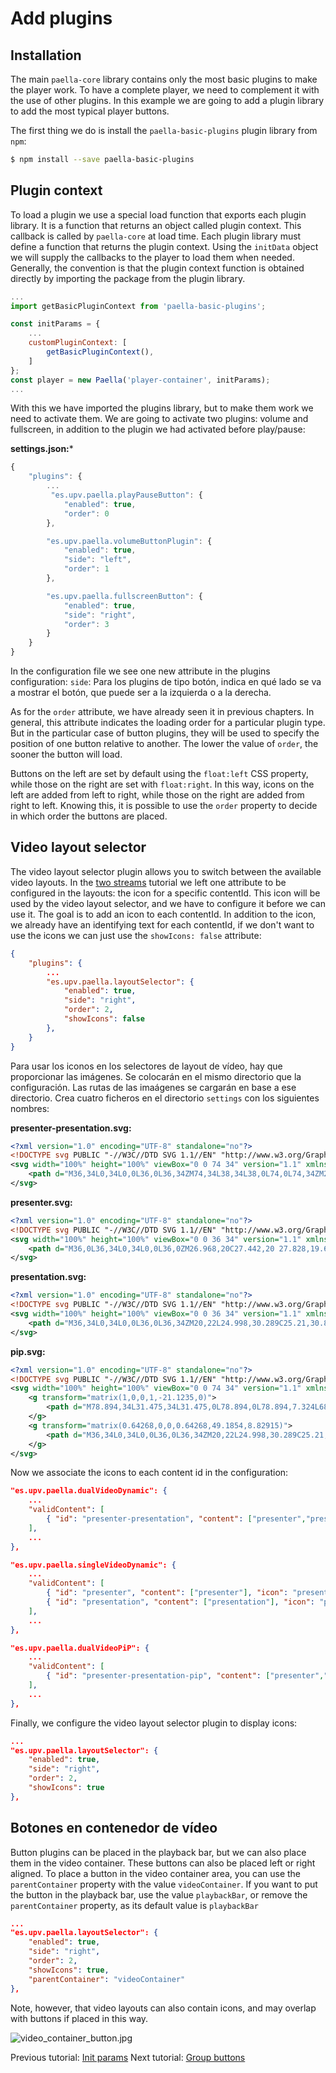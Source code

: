 # Add plugins

## Installation

The main `paella-core` library contains only the most basic plugins to make the player work. To have a complete player, we need to complement it with the use of other plugins. In this example we are going to add a plugin library to add the most typical player buttons.

The first thing we do is install the `paella-basic-plugins` plugin library from `npm`:

```sh
$ npm install --save paella-basic-plugins
```

## Plugin context

To load a plugin we use a special load function that exports each plugin library. It is a function that returns an object called plugin context. This callback is called by `paella-core` at load time. Each plugin library must define a function that returns the plugin context. Using the `initData` object we will supply the callbacks to the player to load them when needed. Generally, the convention is that the plugin context function is obtained directly by importing the package from the plugin library.

```js
...
import getBasicPluginContext from 'paella-basic-plugins';

const initParams = {
    ...
    customPluginContext: [
        getBasicPluginContext(),
    ]
};
const player = new Paella('player-container', initParams);
...
```

With this we have imported the plugins library, but to make them work we need to activate them. We are going to activate two plugins: volume and fullscreen, in addition to the plugin we had activated before play/pause:

**settings.json:***

```js
{
    "plugins": {
        ...
         "es.upv.paella.playPauseButton": {
            "enabled": true,
            "order": 0
        },

        "es.upv.paella.volumeButtonPlugin": {
            "enabled": true,
            "side": "left",
            "order": 1
        },

        "es.upv.paella.fullscreenButton": {
            "enabled": true,
            "side": "right",
            "order": 3
        }
    }
}
```

In the configuration file we see one new attribute in the plugins configuration: `side`: Para los plugins de tipo botón, indica en qué lado se va a mostrar el botón, que puede ser a la izquierda o a la derecha.

As for the `order` attribute, we have already seen it in previous chapters. In general, this attribute indicates the loading order for a particular plugin type. But in the particular case of button plugins, they will be used to specify the position of one button relative to another. The lower the value of `order`, the sooner the button will load. 

Buttons on the left are set by default using the `float:left` CSS property, while those on the right are set with `float:right`. In this way, icons on the left are added from left to right, while those on the right are added from right to left. Knowing this, it is possible to use the `order` property to decide in which order the buttons are placed.

## Video layout selector

The video layout selector plugin allows you to switch between the available video layouts. In the [two streams](two_streams.md) tutorial we left one attribute to be configured in the layouts: the icon for a specific contentId. This icon will be used by the video layout selector, and we have to configure it before we can use it. The goal is to add an icon to each contentId. In addition to the icon, we already have an identifying text for each contentId, if we don't want to use the icons we can just use the `showIcons: false` attribute:

```json
{
    "plugins": {
        ...
        "es.upv.paella.layoutSelector": {
            "enabled": true,
            "side": "right",
            "order": 2,
            "showIcons": false
        },
    }
}
```

Para usar los iconos en los selectores de layout de vídeo, hay que proporcionar las imágenes. Se colocarán en el mismo directorio que la configuración. Las rutas de las imaágenes se cargarán en base a ese directorio. Crea cuatro ficheros en el directorio `settings` con los siguientes nombres:

**presenter-presentation.svg:**

```xml
<?xml version="1.0" encoding="UTF-8" standalone="no"?>
<!DOCTYPE svg PUBLIC "-//W3C//DTD SVG 1.1//EN" "http://www.w3.org/Graphics/SVG/1.1/DTD/svg11.dtd">
<svg width="100%" height="100%" viewBox="0 0 74 34" version="1.1" xmlns="http://www.w3.org/2000/svg" xmlns:xlink="http://www.w3.org/1999/xlink" xml:space="preserve" xmlns:serif="http://www.serif.com/" style="fill-rule:evenodd;clip-rule:evenodd;stroke-linejoin:round;stroke-miterlimit:1.41421;">
    <path d="M36,34L0,34L0,0L36,0L36,34ZM74,34L38,34L38,0L74,0L74,34ZM20,22L24.998,30.289C25.21,30.807 25.325,31.582 24.923,31.74C24.361,31.961 23.869,31.935 23.639,31.566L18.598,23.508L13.441,31.566C12.869,32.144 12.275,32.057 12.039,31.861C11.805,31.667 11.623,31.16 12.081,30.289L17,22L5,22L5,5L3,5L3,3L33,3L33,5L31,5L31,22L20,22ZM64.968,17L47.032,17C46.557,17 46.172,17.385 46.172,17.86L46.172,19.14C46.172,19.615 46.557,20 47.032,20L52,20L52,31L60,31L60,20L64.968,20C65.442,20 65.828,19.615 65.828,19.14L65.828,17.86C65.828,17.385 65.443,17 64.968,17ZM7,5L29,5L29,20L7,20L7,5ZM15.459,10.085L9.145,17.338L8.52,16.818L15.435,8.876L19.923,13.35L26.11,7.301L26.69,7.869L19.921,14.484L15.459,10.085ZM62.991,16C62.99,15.984 62.552,11.315 61.936,10.039C61.319,8.762 58.25,8.717 58.25,8.717C58.25,8.717 57.543,12.025 57.354,12.654C57.164,13.284 57.125,13.43 57.125,13.43C57.125,13.43 56.646,10.234 56.562,9.91C56.5,9.666 56.088,9.65 56,9.65C55.912,9.65 55.5,9.678 55.437,9.921C55.354,10.246 55.01,13.359 55.01,13.359C55.01,13.359 54.905,13.284 54.716,12.654C54.526,12.025 53.75,8.717 53.75,8.717C53.75,8.717 50.681,8.762 50.064,10.039C49.447,11.317 49.009,16 49.009,16L62.991,16ZM57.125,8.717C57.186,8.978 56.358,9.54 56.358,9.54L55.696,9.524C55.696,9.524 54.814,8.978 54.875,8.717C54.931,8.477 55.686,8.503 56,8.5C56.316,8.503 57.069,8.477 57.125,8.717ZM56,1.133C57.711,1.133 59.1,2.638 59.1,4.491C59.1,6.344 57.711,7.848 56,7.848C54.289,7.848 52.9,6.344 52.9,4.491C52.9,2.638 54.289,1.133 56,1.133Z"/>
</svg>
```

**presenter.svg:**

```xml
<?xml version="1.0" encoding="UTF-8" standalone="no"?>
<!DOCTYPE svg PUBLIC "-//W3C//DTD SVG 1.1//EN" "http://www.w3.org/Graphics/SVG/1.1/DTD/svg11.dtd">
<svg width="100%" height="100%" viewBox="0 0 36 34" version="1.1" xmlns="http://www.w3.org/2000/svg" xmlns:xlink="http://www.w3.org/1999/xlink" xml:space="preserve" xmlns:serif="http://www.serif.com/" style="fill-rule:evenodd;clip-rule:evenodd;stroke-linejoin:round;stroke-miterlimit:1.41421;">
    <path d="M36,0L36,34L0,34L0,0L36,0ZM26.968,20C27.442,20 27.828,19.615 27.828,19.14L27.828,17.86C27.828,17.385 27.442,17 26.968,17L9.032,17C8.558,17 8.172,17.385 8.172,17.86L8.172,19.14C8.172,19.615 8.558,20 9.032,20L14,20L14,31L22,31L22,20L26.968,20ZM24.991,16C24.99,15.984 24.552,11.315 23.936,10.039C23.319,8.762 20.25,8.717 20.25,8.717C20.25,8.717 19.543,12.025 19.354,12.654C19.164,13.284 19.125,13.43 19.125,13.43C19.125,13.43 18.646,10.234 18.562,9.91C18.5,9.666 18.088,9.65 18,9.65C17.912,9.65 17.5,9.678 17.437,9.921C17.354,10.246 17.01,13.359 17.01,13.359C17.01,13.359 16.905,13.284 16.716,12.654C16.526,12.025 15.75,8.717 15.75,8.717C15.75,8.717 12.681,8.762 12.064,10.039C11.447,11.317 11.009,16 11.009,16L24.991,16ZM19.125,8.717C19.186,8.978 18.358,9.54 18.358,9.54L17.696,9.524C17.696,9.524 16.814,8.978 16.875,8.717C16.931,8.477 17.686,8.503 18,8.5C18.316,8.503 19.069,8.477 19.125,8.717ZM18,1.133C19.711,1.133 21.1,2.638 21.1,4.491C21.1,6.344 19.711,7.848 18,7.848C16.289,7.848 14.9,6.344 14.9,4.491C14.9,2.638 16.289,1.133 18,1.133Z"/>
</svg>
```

**presentation.svg:**

```xml
<?xml version="1.0" encoding="UTF-8" standalone="no"?>
<!DOCTYPE svg PUBLIC "-//W3C//DTD SVG 1.1//EN" "http://www.w3.org/Graphics/SVG/1.1/DTD/svg11.dtd">
<svg width="100%" height="100%" viewBox="0 0 36 34" version="1.1" xmlns="http://www.w3.org/2000/svg" xmlns:xlink="http://www.w3.org/1999/xlink" xml:space="preserve" xmlns:serif="http://www.serif.com/" style="fill-rule:evenodd;clip-rule:evenodd;stroke-linejoin:round;stroke-miterlimit:1.41421;">
    <path d="M36,34L0,34L0,0L36,0L36,34ZM20,22L24.998,30.289C25.21,30.807 25.325,31.582 24.923,31.74C24.361,31.961 23.869,31.935 23.639,31.566L18.598,23.508L13.441,31.566C12.869,32.144 12.275,32.057 12.039,31.861C11.805,31.667 11.623,31.16 12.081,30.289L17,22L5,22L5,5L3,5L3,3L33,3L33,5L31,5L31,22L20,22ZM7,5L29,5L29,20L7,20L7,5ZM15.459,10.085L9.145,17.338L8.52,16.818L15.435,8.876L19.923,13.35L26.11,7.301L26.69,7.869L19.921,14.484L15.459,10.085Z"/>
</svg>

```

**pip.svg:**

```xml
<?xml version="1.0" encoding="UTF-8" standalone="no"?>
<!DOCTYPE svg PUBLIC "-//W3C//DTD SVG 1.1//EN" "http://www.w3.org/Graphics/SVG/1.1/DTD/svg11.dtd">
<svg width="100%" height="100%" viewBox="0 0 74 34" version="1.1" xmlns="http://www.w3.org/2000/svg" xmlns:xlink="http://www.w3.org/1999/xlink" xml:space="preserve" xmlns:serif="http://www.serif.com/" style="fill-rule:evenodd;clip-rule:evenodd;stroke-linejoin:round;stroke-miterlimit:2;">
    <g transform="matrix(1,0,0,1,-21.1235,0)">
        <path d="M78.894,34L31.475,34L31.475,0L78.894,0L78.894,7.324L68.428,7.324L68.428,32.323L78.894,32.323L78.894,34ZM64.968,17L47.032,17C46.557,17 46.172,17.385 46.172,17.86L46.172,19.14C46.172,19.615 46.557,20 47.032,20L52,20L52,31L60,31L60,20L64.968,20C65.442,20 65.828,19.615 65.828,19.14L65.828,17.86C65.828,17.385 65.443,17 64.968,17ZM62.991,16C62.99,15.984 62.552,11.315 61.936,10.039C61.319,8.762 58.25,8.717 58.25,8.717C58.25,8.717 57.543,12.025 57.354,12.654C57.164,13.284 57.125,13.43 57.125,13.43C57.125,13.43 56.646,10.234 56.562,9.91C56.5,9.666 56.088,9.65 56,9.65C55.912,9.65 55.5,9.678 55.437,9.921C55.354,10.246 55.01,13.359 55.01,13.359C55.01,13.359 54.905,13.284 54.716,12.654C54.526,12.025 53.75,8.717 53.75,8.717C53.75,8.717 50.681,8.762 50.064,10.039C49.447,11.317 49.009,16 49.009,16L62.991,16ZM57.125,8.717C57.186,8.978 56.358,9.54 56.358,9.54L55.696,9.524C55.696,9.524 54.814,8.978 54.875,8.717C54.931,8.477 55.686,8.503 56,8.5C56.316,8.503 57.069,8.477 57.125,8.717ZM56,1.133C57.711,1.133 59.1,2.638 59.1,4.491C59.1,6.344 57.711,7.848 56,7.848C54.289,7.848 52.9,6.344 52.9,4.491C52.9,2.638 54.289,1.133 56,1.133Z"/>
    </g>
    <g transform="matrix(0.64268,0,0,0.64268,49.1854,8.82915)">
        <path d="M36,34L0,34L0,0L36,0L36,34ZM20,22L24.998,30.289C25.21,30.807 25.325,31.582 24.923,31.74C24.361,31.961 23.869,31.935 23.639,31.566L18.598,23.508L13.441,31.566C12.869,32.144 12.275,32.057 12.039,31.861C11.805,31.667 11.623,31.16 12.081,30.289L17,22L5,22L5,5L3,5L3,3L33,3L33,5L31,5L31,22L20,22ZM7,5L29,5L29,20L7,20L7,5ZM15.459,10.085L9.145,17.338L8.52,16.818L15.435,8.876L19.923,13.35L26.11,7.301L26.69,7.869L19.921,14.484L15.459,10.085Z"/>
    </g>
</svg>
```

Now we associate the icons to each content id in the configuration:

```json
"es.upv.paella.dualVideoDynamic": {
    ...
    "validContent": [
        { "id": "presenter-presentation", "content": ["presenter","presentation"], "icon": "presenter-presentation.svg", "title": "Presenter and presentation" }
    ],
    ...
},

"es.upv.paella.singleVideoDynamic": {
    ...
    "validContent": [
        { "id": "presenter", "content": ["presenter"], "icon": "presenter.svg", "title": "Presenter" },
        { "id": "presentation", "content": ["presentation"], "icon": "presentation.svg", "title": "Presentation" }
    ],
    ...
},

"es.upv.paella.dualVideoPiP": {
    ...
    "validContent": [
        { "id": "presenter-presentation-pip", "content": ["presenter","presentation"], "icon": "pip.svg", "title": "PiP mode" }
    ],
    ...
},
```

Finally, we configure the video layout selector plugin to display icons:

```json
...
"es.upv.paella.layoutSelector": {
    "enabled": true,
    "side": "right",
    "order": 2,
    "showIcons": true
},
```

## Botones en contenedor de vídeo

Button plugins can be placed in the playback bar, but we can also place them in the video container. These buttons can also be placed left or right aligned. To place a button in the video container area, you can use the `parentContainer` property with the value `videoContainer`. If you want to put the button in the playback bar, use the value `playbackBar`, or remove the `parentContainer` property, as its default value is `playbackBar`

```json
...
"es.upv.paella.layoutSelector": {
    "enabled": true,
    "side": "right",
    "order": 2,
    "showIcons": true,
    "parentContainer": "videoContainer"
},
```

Note, however, that video layouts can also contain icons, and may overlap with buttons if placed in this way.

![video_container_button.jpg](video_container_button.jpg)


Previous tutorial: [Init params](init_params.md)
Next tutorial: [Group buttons](group_buttons.md)
